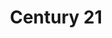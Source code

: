 ---
ee_id: na
site: '1'
type: '5'
title: Century 21
url: century-21
year: '2021'
venue: Greene Naftali Gallery
state_country: New York
pitch: 'First show in NYC in a trollion years! Wz online and offiline. '
ps:
imgs: c21-2021-03-web-za--Wdl7.jpg,c21-2021-03-web-za--RoMy.jpg,c21-2021-03-web-za--Q0iv.jpg,c21-2021-03-web-za--PkPx.jpg,c21-2021-03-web-za--OGfR.jpg,c21-2021-03-web-za--NITs.jpg,c21-2021-03-web-za--NiTo.jpg,c21-2021-03-web-za--lWNZ.jpg,c21-2021-03-web-za--LM4f.jpg,c21-2021-03-web-za--KXYX.jpg,c21-2021-03-web-za--Kfcm.jpg,c21-2021-03-web-za--DLFF.jpg,c21-2021-03-web-za--d6cT.jpg
things:
layout: shows
---